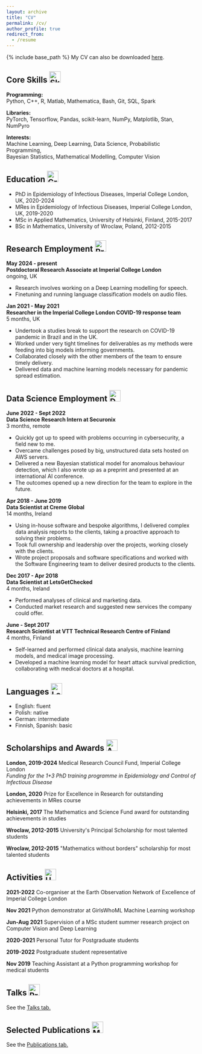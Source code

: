 ```yaml
---
layout: archive
title: "CV"
permalink: /cv/
author_profile: true
redirect_from:
  - /resume
---
```


{% include base_path %}
My CV can also be downloaded [here](https://ihawryluk.github.io/files/cv_hawryluk_23062024.pdf).


## Core Skills <img src="https://img.icons8.com/?size=100&id=k4pDhxkT8V6A&format=png&color=000000" width="30" height="30" alt="Skills"/>

**Programming:**  
Python, C++, R, Matlab, Mathematica, Bash, Git, SQL, Spark

**Libraries:**  
PyTorch, Tensorflow, Pandas, scikit-learn, NumPy, Matplotlib, Stan, NumPyro

**Interests:**  
Machine Learning, Deep Learning, Data Science, Probabilistic Programming,  
Bayesian Statistics, Mathematical Modelling, Computer Vision


## Education <img src="https://img.icons8.com/?size=100&id=23318&format=png&color=000000" width="30" height="30" alt="Graduate"/>

* PhD in Epidemiology of Infectious Diseases, Imperial College London, UK, 2020-2024
* MRes in Epidemiology of Infectious Diseases, Imperial College London, UK, 2019-2020
* MSc in Applied Mathematics, University of Helsinki, Finland, 2015-2017
* BSc in Mathematics, University of Wroclaw, Poland, 2012-2015



## Research Employment <img src="https://img.icons8.com/?size=100&id=n0X3RRyAOlyK&format=png&color=000000" width="30" height="30" alt="Programmer Female"/>

**May 2024 - present**  
**Postdoctoral Research Associate at Imperial College London**  
ongoing, UK  
- Research involves working on a Deep Learning modelling for speech.  
- Finetuning and running language classification models on audio files.  

**Jan 2021 - May 2021**  
**Researcher in the Imperial College London COVID-19 response team**  
5 months, UK  
- Undertook a studies break to support the research on COVID-19 pandemic in Brazil and in the UK.  
- Worked under very tight timelines for deliverables as my methods were feeding into big models informing governments.  
- Collaborated closely with the other members of the team to ensure timely delivery.  
- Delivered data and machine learning models necessary for pandemic spread estimation.  

## Data Science Employment <img src="https://img.icons8.com/?size=100&id=JQbiuA6flrXj&format=png&color=000000" width="30" height="30" alt="Data Scientist"/>

**June 2022 - Sept 2022**  
**Data Science Research Intern at Securonix**  
3 months, remote  
- Quickly got up to speed with problems occurring in cybersecurity, a field new to me.  
- Overcame challenges posed by big, unstructured data sets hosted on AWS servers.  
- Delivered a new Bayesian statistical model for anomalous behaviour detection, which I also wrote up as a preprint and presented at an international AI conference.  
- The outcomes opened up a new direction for the team to explore in the future.  

**Apr 2018 - June 2019**  
**Data Scientist at Creme Global**  
14 months, Ireland  
- Using in-house software and bespoke algorithms, I delivered complex data analysis reports to the clients, taking a proactive approach to solving their problems.  
- Took full ownership and leadership over the projects, working closely with the clients.  
- Wrote project proposals and software specifications and worked with the Software Engineering team to deliver desired products to the clients.  

**Dec 2017 - Apr 2018**  
**Data Scientist at LetsGetChecked**  
4 months, Ireland  
- Performed analyses of clinical and marketing data.  
- Conducted market research and suggested new services the company could offer.  

**June - Sept 2017**  
**Research Scientist at VTT Technical Research Centre of Finland**  
4 months, Finland  
- Self-learned and performed clinical data analysis, machine learning models, and medical image processing.  
- Developed a machine learning model for heart attack survival prediction, collaborating with medical doctors at a hospital.  


## Languages <img src="https://img.icons8.com/?size=100&id=10lwQw8Al1lP&format=png&color=000000" width="30" height="30" alt="Languages"/>

- English: fluent
- Polish: native
- German: intermediate
- Finnish, Spanish: basic


## Scholarships and Awards <img src="https://img.icons8.com/?size=100&id=mvh2IUZr5AXR&format=png&color=000000" width="30" height="30" alt="Awards"/>

**London, 2019-2024**  Medical Research Council Fund, Imperial College London  
*Funding for the 1+3 PhD training programme in Epidemiology and Control of Infectious Disease*

**London, 2020**  Prize for Excellence in Research for outstanding achievements in MRes course

**Helsinki, 2017**  The Mathematics and Science Fund award for outstanding achievements in studies

**Wroclaw, 2012-2015**  University's Principal Scholarship for most talented students

**Wroclaw, 2012-2015**  "Mathematics without borders" scholarship for most talented students



## Activities <img src="https://img.icons8.com/?size=100&id=71188&format=png&color=000000" width="30" height="30" alt="University"/>

**2021-2022**  Co-organiser at the Earth Observation Network of Excellence of Imperial College London

**Nov 2021**  Python demonstrator at GirlsWhoML Machine Learning workshop

**Jun-Aug 2021**  Supervision of a MSc student summer research project on Computer Vision and Deep Learning

**2020-2021**  Personal Tutor for Postgraduate students

**2019-2022**  Postgraduate student representative

**Nov 2019**  Teaching Assistant at a Python programming workshop for medical students


  
## Talks <img src="https://img.icons8.com/?size=100&id=b3pmakv2kPti&format=png&color=000000" width="30" height="30" alt="Presentation"/>

See the [Talks tab.](https://ihawryluk.github.io/talks/)

<!-- **May 2024**  
Machine Learning and Global Health network meeting (talk)

**May 2023**  
ICLR ML for Global Health workshop (poster)

**Feb 2023**  
AAAI Artificial Intelligence for Cybersecurity workshop (talk)

**Nov 2022**  
American Society of Tropical Medicine and Hygiene conference (poster)  
Science: Polish Perspectives 2022 conference (poster)  
European Space Agency: ML for Earth Observation workshop (poster)

**July 2021**  
Uncertainty in Artificial Intelligence conference (talk)

**May 2021**  
Science: Polish Perspectives 2021 conference (talk) -->

  
## Selected Publications <img src="https://img.icons8.com/?size=100&id=NdcRE4GyXwnl&format=png&color=000000" width="30" height="30" alt="Magazine"/>

See the [Publications tab.](https://ihawryluk.github.io/publications/)

<!-- 1. I. Hawryluk et al. Inference of COVID-19 epidemiological distributions from Brazilian hospital data. *Journal of The Royal Society Interface*, 17(172):20200596, 2020. [URL](https://doi.org/10.1098/rsif.2020.0596)

2. I. Hawryluk et al. Gaussian Process Nowcasting: Application to COVID-19 Mortality Reporting. *UAI 2021. PLMR*, 2021. [URL](https://proceedings.mlr.press/v161/hawryluk21a.html)

3. I. Hawryluk et al. Application of referenced thermodynamic integration to Bayesian model selection. *PLOS ONE*, 18(8):1–16, 08 2023. [URL](https://doi.org/10.1371/journal.pone.0289889)

4. I. Hawryluk et al. Peer-group Behaviour Analytics of Windows Authentications Events Using Hierarchical Bayesian Modelling. *arXiv preprint*, 2022. [URL](https://arxiv.org/abs/2209.09769)

5. A. Brizzi, C. Whittaker, L. M. Servo, I. Hawryluk, et al. Spatial and temporal fluctuations in COVID-19 fatality rates in Brazilian hospitals. *Nature Medicine*, 28, 2022. [URL](https://doi.org/10.1038/s41591-022-01807-1)

6. H. Wilde, T. Mellan, I. Hawryluk, et al. The association between mechanical ventilator compatible bed occupancy and mortality risk in intensive care patients with COVID-19: a national retrospective cohort study. *BMC Medicine*, 2021. [URL](https://doi.org/10.1186/s12916-021-02096-0)

 -->
  
